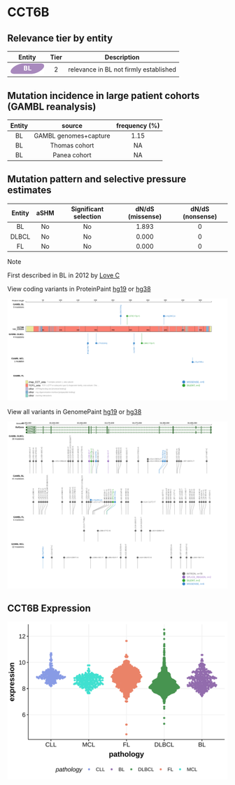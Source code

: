 # CCT6B

## Relevance tier by entity

|Entity|Tier|Description                           |
|:------:|:----:|--------------------------------------|
|![BL](images/icons/BL_tier2.png)    |2   |relevance in BL not firmly established|

## Mutation incidence in large patient cohorts (GAMBL reanalysis)

|Entity|source               |frequency (%)|
|:------:|:---------------------:|:-------------:|
|BL    |GAMBL genomes+capture|1.15         |
|BL    |Thomas cohort        |  NA         |
|BL    |Panea cohort         |  NA         |

## Mutation pattern and selective pressure estimates

|Entity|aSHM|Significant selection|dN/dS (missense)|dN/dS (nonsense)|
|:------:|:----:|:---------------------:|:----------------:|:----------------:|
|BL    |No  |No                   |1.893           |0               |
|DLBCL |No  |No                   |0.000           |0               |
|FL    |No  |No                   |0.000           |0               |


> [!NOTE]
> First described in BL in 2012 by [Love C](https://pubmed.ncbi.nlm.nih.gov/23143597)


View coding variants in ProteinPaint [hg19](https://morinlab.github.io/LLMPP/GAMBL/CCT6B_protein.html)  or [hg38](https://morinlab.github.io/LLMPP/GAMBL/CCT6B_protein_hg38.html)

![image](images/proteinpaint/CCT6B_NM_006584.svg)

View all variants in GenomePaint [hg19](https://morinlab.github.io/LLMPP/GAMBL/CCT6B.html)  or [hg38](https://morinlab.github.io/LLMPP/GAMBL/CCT6B_hg38.html)

![image](images/proteinpaint/CCT6B.svg)
## CCT6B Expression
![image](images/gene_expression/CCT6B_by_pathology.svg)
<!-- ORIGIN: loveGeneticLandscapeMutations2012 -->
<!-- BL: loveGeneticLandscapeMutations2012 -->
